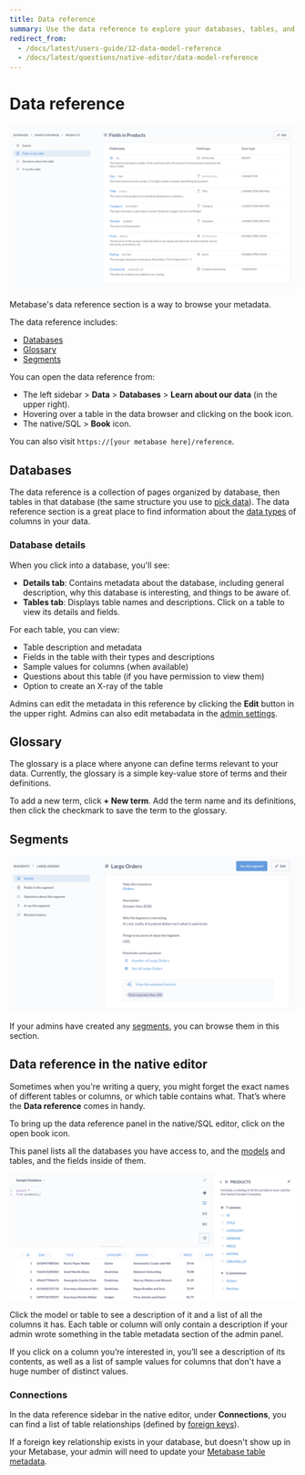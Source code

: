 ```yaml
---
title: Data reference
summary: Use the data reference to explore your databases, tables, and columns, find sample values and relationships between tables, and store terms in a glossary.
redirect_from:
  - /docs/latest/users-guide/12-data-model-reference
  - /docs/latest/questions/native-editor/data-model-reference
---
```


# Data reference

![Data reference field](./images/data-reference-fields.png)

Metabase's data reference section is a way to browse your metadata.

The data reference includes:

- [Databases](#databases)
- [Glossary](#glossary)
- [Segments](#segments)

You can open the data reference from:

- The left sidebar > **Data** > **Databases** > **Learn about our data** (in the upper right).
- Hovering over a table in the data browser and clicking on the book icon.
- The native/SQL > **Book** icon.

You can also visit `https://[your metabase here]/reference`.

## Databases

The data reference is a collection of pages organized by database, then tables in that database (the same structure you use to [pick data](../questions/query-builder/editor.md#picking-data)). The data reference section is a great place to find information about the [data types](https://www.metabase.com/learn/grow-your-data-skills/data-fundamentals/data-types-overview) of columns in your data.

### Database details

When you click into a database, you'll see:

- **Details tab**: Contains metadata about the database, including general description, why this database is interesting, and things to be aware of.
- **Tables tab**: Displays table names and descriptions. Click on a table to view its details and fields.

For each table, you can view:

- Table description and metadata
- Fields in the table with their types and descriptions
- Sample values for columns (when available)
- Questions about this table (if you have permission to view them)
- Option to create an X-ray of the table

Admins can edit the metadata in this reference by clicking the **Edit** button in the upper right. Admins can also edit metabadata in the [admin settings](../data-modeling/metadata-editing.md).

## Glossary

The glossary is a place where anyone can define terms relevant to your data. Currently, the glossary is a simple key-value store of terms and their definitions.

To add a new term, click **+ New term**. Add the term name and its definitions, then click the checkmark to save the term to the glossary.

## Segments

![Segments browser](./images/segments-browser.png)

If your admins have created any [segments](../data-modeling/segments.md), you can browse them in this section.

## Data reference in the native editor

Sometimes when you're writing a query, you might forget the exact names of different tables or columns, or which table contains what. That’s where the **Data reference** comes in handy.

To bring up the data reference panel in the native/SQL editor, click on the open book icon.

This panel lists all the databases you have access to, and the [models](../data-modeling/models.md) and tables, and the fields inside of them.

![Data reference sidebar](./images/DataReference.png)

Click the model or table to see a description of it and a list of all the columns it has. Each table or column will only contain a description if your admin wrote something in the table metadata section of the admin panel.

If you click on a column you’re interested in, you’ll see a description of its contents, as well as a list of sample values for columns that don't have a huge number of distinct values.

### Connections

In the data reference sidebar in the native editor, under **Connections**, you can find a list of table relationships (defined by [foreign keys](https://www.metabase.com/glossary/foreign-key)).

If a foreign key relationship exists in your database, but doesn't show up in your Metabase, your admin will need to update your [Metabase table metadata](../data-modeling/metadata-editing.md).
